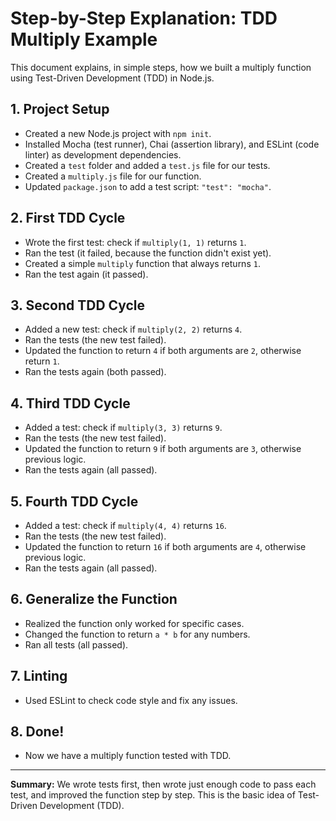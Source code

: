# Step-by-Step Explanation: TDD Multiply Example

This document explains, in simple steps, how we built a multiply function using Test-Driven Development (TDD) in Node.js.

## 1. Project Setup

- Created a new Node.js project with `npm init`.
- Installed Mocha (test runner), Chai (assertion library), and ESLint (code linter) as development dependencies.
- Created a `test` folder and added a `test.js` file for our tests.
- Created a `multiply.js` file for our function.
- Updated `package.json` to add a test script: `"test": "mocha"`.

## 2. First TDD Cycle

- Wrote the first test: check if `multiply(1, 1)` returns `1`.
- Ran the test (it failed, because the function didn't exist yet).
- Created a simple `multiply` function that always returns `1`.
- Ran the test again (it passed).

## 3. Second TDD Cycle

- Added a new test: check if `multiply(2, 2)` returns `4`.
- Ran the tests (the new test failed).
- Updated the function to return `4` if both arguments are `2`, otherwise return `1`.
- Ran the tests again (both passed).

## 4. Third TDD Cycle

- Added a test: check if `multiply(3, 3)` returns `9`.
- Ran the tests (the new test failed).
- Updated the function to return `9` if both arguments are `3`, otherwise previous logic.
- Ran the tests again (all passed).

## 5. Fourth TDD Cycle

- Added a test: check if `multiply(4, 4)` returns `16`.
- Ran the tests (the new test failed).
- Updated the function to return `16` if both arguments are `4`, otherwise previous logic.
- Ran the tests again (all passed).

## 6. Generalize the Function

- Realized the function only worked for specific cases.
- Changed the function to return `a * b` for any numbers.
- Ran all tests (all passed).

## 7. Linting

- Used ESLint to check code style and fix any issues.

## 8. Done!

- Now we have a multiply function tested with TDD.

---

**Summary:**
We wrote tests first, then wrote just enough code to pass each test, and improved the function step by step. This is the basic idea of Test-Driven Development (TDD).
